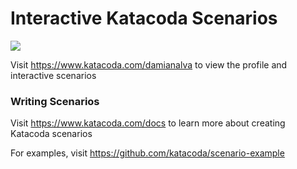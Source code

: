 # Interactive Katacoda Scenarios

[![](http://shields.katacoda.com/katacoda/damianalva/count.svg)](https://www.katacoda.com/damianalva "Get your profile on Katacoda.com")

Visit https://www.katacoda.com/damianalva to view the profile and interactive scenarios

### Writing Scenarios
Visit https://www.katacoda.com/docs to learn more about creating Katacoda scenarios

For examples, visit https://github.com/katacoda/scenario-example
